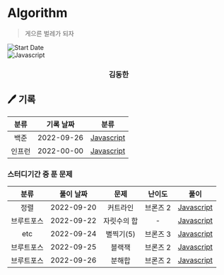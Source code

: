 <h1>Algorithm</h1>

> 게으른 벌레가 되자

![Start Date](https://img.shields.io/badge/Start%20Date-2021--09--21-ffdd59.svg)</br>
<img  alt="Javascript" src ="https://img.shields.io/badge/Javascript-F7DF1E.svg?&style=for-the-badge&logo=Javascript&logoColor=white"/>

<div align="center">
<h3> 김동한 </h3>

</div>

<h2>🖊 기록</h2>

|  분류  | 기록 날짜  |                                                                 분류                                                                  |
| :----: | :--------: | :-----------------------------------------------------------------------------------------------------------------------------------: |
|  백준  | 2022-09-26 |                             [Javascript](https://github.com/LESANF/Algorithm-Record/tree/master/Baekjoon)                             |
| 인프런 | 2022-00-00 | [Javascript](https://github.com/LESANF/Algorithm-Record/tree/master/Inflean/JS%EC%95%8C%EA%B3%A0%EB%A6%AC%EC%A6%98%EA%B0%95%EC%9D%98) |

<h3>스터디기간 중 푼 문제</h3>

|    분류    | 풀이 날짜  |    문제     |  난이도  |                                      풀이                                      |
| :--------: | :--------: | :---------: | :------: | :----------------------------------------------------------------------------: |
|    정렬    | 2022-09-20 |  커트라인   | 브론즈 2 |                     [Javascript](./BAEKJOON/sort/25305.js)                     |
| 브루트포스 | 2022-09-22 | 자릿수의 합 |    -     |            [Javascript](./inflearn/브루트포스/자릿수의합/index.js)             |
|    etc     | 2022-09-24 |  별찍기(5)  | 브론즈 3 |                      [Javascript](./BAEKJOON/etc/2442.js)                      |
| 브루트포스 | 2022-09-25 |   블랙잭    | 브론즈 2 | [Javascript](./BAEKJOON/%EB%B8%8C%EB%A3%A8%ED%8A%B8%ED%8F%AC%EC%8A%A4/2798.js) |
| 브루트포스 | 2022-09-26 |   분해합    | 브론즈 2 | [Javascript](./BAEKJOON/%EB%B8%8C%EB%A3%A8%ED%8A%B8%ED%8F%AC%EC%8A%A4/2231.js) |
